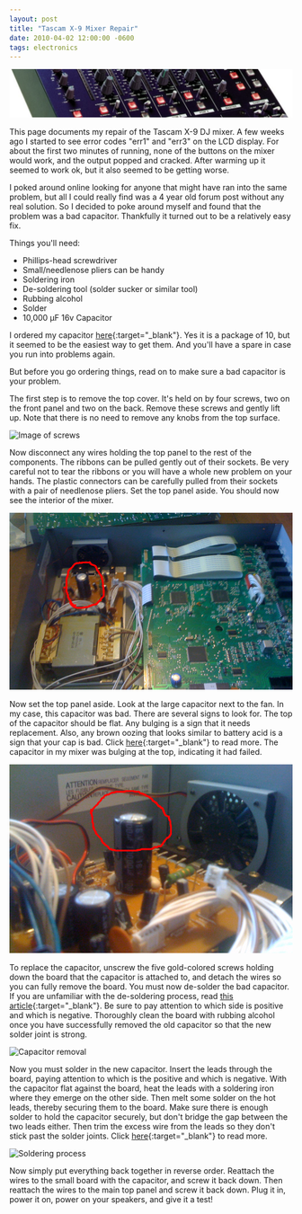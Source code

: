 ```yaml
---
layout: post
title: "Tascam X-9 Mixer Repair"
date: 2010-04-02 12:00:00 -0600
tags: electronics
---
```


![Tascam banner](/assets/tascam_banner.png)

This page documents my repair of the Tascam X-9 DJ mixer. A few weeks ago I
started to see error codes "err1" and "err3" on the LCD display. For about the
first two minutes of running, none of the buttons on the mixer would work, and
the output popped and cracked. After warming up it seemed to work ok, but it
also seemed to be getting worse.

I poked around online looking for anyone that might have ran into the same
problem, but all I could really find was a 4 year old forum post without any
real solution. So I decided to poke around myself and found that the problem
was a bad capacitor. Thankfully it turned out to be a relatively easy fix.

Things you'll need:

- Phillips-head screwdriver
- Small/needlenose pliers can be handy
- Soldering iron
- De-soldering tool (solder sucker or similar tool)
- Rubbing alcohol
- Solder
- 10,000 μF 16v Capacitor

I ordered my capacitor
[here](http://www.amazon.com/Rubycon-10000uF-Aluminum-Electrolytic-Capacitor/dp/B0015ADK60){:target="_blank"}.
Yes it is a package of 10, but it seemed to be the easiest way to get them. And
you'll have a spare in case you run into problems again.

But before you go ordering things, read on to make sure a bad capacitor is your
problem.

The first step is to remove the top cover. It's held on by four screws, two on
the front panel and two on the back. Remove these screws and gently lift up.
Note that there is no need to remove any knobs from the top surface.

![Image of screws](/assets/tascam_screws.jpg)

Now disconnect any wires holding the top panel to the rest of the components.
The ribbons can be pulled gently out of their sockets. Be very careful not to
tear the ribbons or you will have a whole new problem on your hands. The plastic
connectors can be carefully pulled from their sockets with a pair of needlenose
pliers. Set the top panel aside. You should now see the interior of the mixer.

![Wide interior image](/assets/tascam_inside.jpg)

Now set the top panel aside. Look at the large capacitor next to the fan. In my
case, this capacitor was bad. There are several signs to look for. The top of
the capacitor should be flat. Any bulging is a sign that it needs replacement.
Also, any brown oozing that looks similar to battery acid is a sign that your
cap is bad. Click
[here](http://en.wikipedia.org/wiki/Capacitor_plague#Symptoms){:target="_blank"}
to read more.  The capacitor in my mixer was bulging at the top, indicating it
had failed.

![Capacitor close-up](/assets/tascam_capacitor.jpg)

To replace the capacitor, unscrew the five gold-colored screws holding down the
board that the capacitor is attached to, and detach the wires so you can fully
remove the board. You must now de-solder the bad capacitor. If you are
unfamiliar with the de-soldering process, read [this
article](https://hardwaresecrets.com/how-to-desolder-components/){:target="_blank"}.
Be sure to pay attention to which side is positive and which is negative.
Thoroughly clean the board with rubbing alcohol once you have successfully
removed the old capacitor so that the new solder joint is strong.

![Capacitor removal](/assets/tascam_removal.jpg)

Now you must solder in the new capacitor. Insert the leads through the board,
paying attention to which is the positive and which is negative. With the
capacitor flat against the board, heat the leads with a soldering iron where
they emerge on the other side. Then melt some solder on the hot leads, thereby
securing them to the board. Make sure there is enough solder to hold the
capacitor securely, but don't bridge the gap between the two leads either. Then
trim the excess wire from the leads so they don't stick past the solder joints.
Click
[here](http://www.popularmechanics.com/blogs/automotive_news/4213423.html){:target="_blank"}
to read more.

![Soldering process](/assets/tascam_soldering.jpg)

Now simply put everything back together in reverse order. Reattach the wires to
the small board with the capacitor, and screw it back down. Then reattach the
wires to the main top panel and screw it back down. Plug it in, power it on,
power on your speakers, and give it a test!
